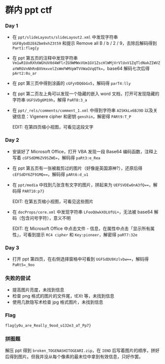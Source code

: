 # 群内 ppt ctf

### Day 1


- 在 `ppt/slideLayouts/slideLayout2.xml` 中发现字符串 `UGFBybdD2E6Zbm9xhZ3t59` 和提示 Remove all B / b / 2 / 9，去除后解码得到 `Part1:flag{y`

- 在 ppt 第五页的注释中发现字符串 `Vm1wR1UxRXhXWGhUV0d4WFlrZG9WMWxVUm1GV1ZscHlWMjVrVlUxV1ZqTldNakZIWVZaYWRGVnNhRnBXVmxvelZsWmFWMVpWTVVWaGVqQTk=`，base64 解码七次后得 `pArt2:0u_ar`

- 在 ppt 第三页中得到涂画的 `cGFyVDQ6bGx5`，解码得 `parT4:lly`

- 在 ppt 第二页左上角可以发现一个隐藏的嵌入 word 文档，打开可发现隐藏的字符串 `UGFSVDg6M19h`，解得 `PaRT8:3_a`

- 在 `ppt/_rels/comments/comment_1.xml` 中得到字符串 `AISKkLx6BJ9D` 以及关键信息：Vigenere cipher 和密钥 `genshin`，解密得 `PARt9:T_P`

  EDIT: 在第四页缩小视图，可看见这段文字

### Day 2

- 安装好了 Microsoft Office，打开 VBA 发现一段 Base64 编码函数，注释上写着 `cGFSdDM6ZV9SZWE=`，解码得 `paRt3:e_Rea`

- 在 ppt 第五页有一张被裁剪过的图片（好像是英国源神?），还原后得 `cEFSdDY6ZF91MQ==`，解码得 `pARt6:d_u1`

- 在 `ppt/media` 中找到几张含有文字的图片，拼起来为 `UEFSVDEwOnA3fQ==`，解码得 `PART10:p7}`

  EDIT: 在第五页缩小视图，可看见这些图片

- 在 `docProps/core.xml` 中发现字符串 `LFooQUwkXOLUfUi+`，无法被 base64 解码（包含问号字符），意义不明

  EDIT: 在 Microsoft Office 中点击文件 - 信息，在属性中点击「显示所有属性」，可看到提示 `RC4 cipher` 和 `Key:pioneer`，解密得 `paRT7:32e`

### Day 3

- 打开 ppt 第四页，在右侧选择窗格中可看到 `UGFSdDU9Xzlvbw==`，解码得 `PaRt5=_9oo`

### 失败的尝试

- 提高图片亮度，未找到信息
- 检查 png 格式的图片的文件尾，tEXt 等，未找到信息
- 使用几款隐写术检查 jpg 格式图片，未找到信息

### Flag

`flag{y0u_are_Really_9ood_u132e3_aT_Pp7}`

### 拼图题

解压 ppt 得到 `broken_TOGENASHITOGEARI.zip`，在 `IEND` 后写着图片的顺序，拼好后得到图片。但我并没从每个像素的最末位中拿到有效信息，只好作罢。

